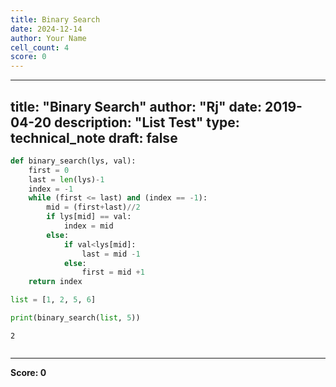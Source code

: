 ```yaml
---
title: Binary Search
date: 2024-12-14
author: Your Name
cell_count: 4
score: 0
---
```


---
title: "Binary Search"
author: "Rj"
date: 2019-04-20
description: "List Test"
type: technical_note
draft: false
---

```python
def binary_search(lys, val):  
    first = 0
    last = len(lys)-1
    index = -1
    while (first <= last) and (index == -1):
        mid = (first+last)//2
        if lys[mid] == val:
            index = mid
        else:
            if val<lys[mid]:
                last = mid -1
            else:
                first = mid +1
    return index
```


```python
list = [1, 2, 5, 6]

print(binary_search(list, 5))
```

    2



```python

```


---
**Score: 0**